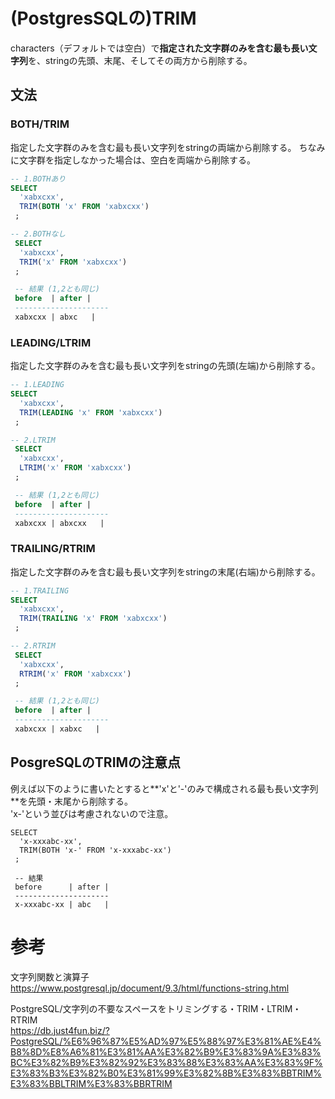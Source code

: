 # (PostgresSQLの)TRIM
characters（デフォルトでは空白）で**指定された文字群のみを含む最も長い文字列**を、stringの先頭、末尾、そしてその両方から削除する。

## 文法
### BOTH/TRIM
指定した文字群のみを含む最も長い文字列をstringの両端から削除する。 
ちなみに文字群を指定しなかった場合は、空白を両端から削除する。

```sql
-- 1.BOTHあり
SELECT
  'xabxcxx',
  TRIM(BOTH 'x' FROM 'xabxcxx')
 ;

-- 2.BOTHなし
 SELECT
  'xabxcxx',
  TRIM('x' FROM 'xabxcxx')
 ;

 -- 結果 (1,2とも同じ)
 before  | after |
 ---------------------
 xabxcxx | abxc   |

```

### LEADING/LTRIM
指定した文字群のみを含む最も長い文字列をstringの先頭(左端)から削除する。

```sql
-- 1.LEADING
SELECT
  'xabxcxx',
  TRIM(LEADING 'x' FROM 'xabxcxx')
 ;

-- 2.LTRIM
 SELECT
  'xabxcxx',
  LTRIM('x' FROM 'xabxcxx')
 ;

 -- 結果 (1,2とも同じ)
 before  | after |
 ---------------------
 xabxcxx | abxcxx   |
```

### TRAILING/RTRIM
指定した文字群のみを含む最も長い文字列をstringの末尾(右端)から削除する。

```sql
-- 1.TRAILING
SELECT
  'xabxcxx',
  TRIM(TRAILING 'x' FROM 'xabxcxx')
 ;

-- 2.RTRIM
 SELECT
  'xabxcxx',
  RTRIM('x' FROM 'xabxcxx')
 ;

 -- 結果 (1,2とも同じ)
 before  | after |
 ---------------------
 xabxcxx | xabxc   |
```

## PosgreSQLのTRIMの注意点
例えば以下のように書いたとすると**'x'と'-'のみで構成される最も長い文字列**を先頭・末尾から削除する。  
'x-'という並びは考慮されないので注意。
```
SELECT
  'x-xxxabc-xx',
  TRIM(BOTH 'x-' FROM 'x-xxxabc-xx')
 ;
 
 -- 結果
 before      | after |
 ---------------------
 x-xxxabc-xx | abc   |
```



# 参考
文字列関数と演算子  
https://www.postgresql.jp/document/9.3/html/functions-string.html

PostgreSQL/文字列の不要なスペースをトリミングする・TRIM・LTRIM・RTRIM  
https://db.just4fun.biz/?PostgreSQL/%E6%96%87%E5%AD%97%E5%88%97%E3%81%AE%E4%B8%8D%E8%A6%81%E3%81%AA%E3%82%B9%E3%83%9A%E3%83%BC%E3%82%B9%E3%82%92%E3%83%88%E3%83%AA%E3%83%9F%E3%83%B3%E3%82%B0%E3%81%99%E3%82%8B%E3%83%BBTRIM%E3%83%BBLTRIM%E3%83%BBRTRIM
